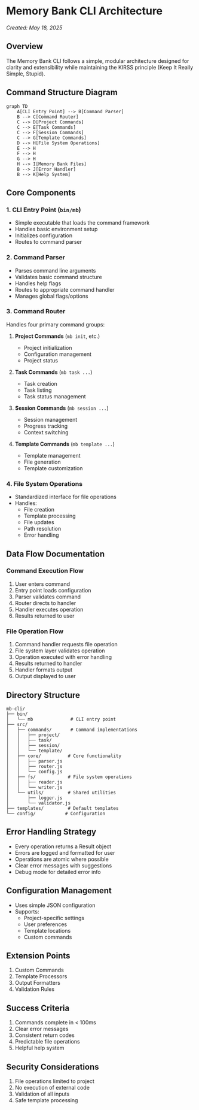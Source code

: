 # Memory Bank CLI Architecture
*Created: May 18, 2025*

## Overview
The Memory Bank CLI follows a simple, modular architecture designed for clarity and extensibility while maintaining the KIRSS principle (Keep It Really Simple, Stupid).

## Command Structure Diagram
```mermaid
graph TD
    A[CLI Entry Point] --> B[Command Parser]
    B --> C[Command Router]
    C --> D[Project Commands]
    C --> E[Task Commands]
    C --> F[Session Commands]
    C --> G[Template Commands]
    D --> H[File System Operations]
    E --> H
    F --> H
    G --> H
    H --> I[Memory Bank Files]
    B --> J[Error Handler]
    B --> K[Help System]
```

## Core Components

### 1. CLI Entry Point (`bin/mb`)
- Simple executable that loads the command framework
- Handles basic environment setup
- Initializes configuration
- Routes to command parser

### 2. Command Parser
- Parses command line arguments
- Validates basic command structure
- Handles help flags
- Routes to appropriate command handler
- Manages global flags/options

### 3. Command Router
Handles four primary command groups:
1. **Project Commands** (`mb init`, etc.)
   - Project initialization
   - Configuration management
   - Project status

2. **Task Commands** (`mb task ...`)
   - Task creation
   - Task listing
   - Task status management

3. **Session Commands** (`mb session ...`)
   - Session management
   - Progress tracking
   - Context switching

4. **Template Commands** (`mb template ...`)
   - Template management
   - File generation
   - Template customization

### 4. File System Operations
- Standardized interface for file operations
- Handles:
  - File creation
  - Template processing
  - File updates
  - Path resolution
  - Error handling

## Data Flow Documentation

### Command Execution Flow
1. User enters command
2. Entry point loads configuration
3. Parser validates command
4. Router directs to handler
5. Handler executes operation
6. Results returned to user

### File Operation Flow
1. Command handler requests file operation
2. File system layer validates operation
3. Operation executed with error handling
4. Results returned to handler
5. Handler formats output
6. Output displayed to user

## Directory Structure
```
mb-cli/
├── bin/
│   └── mb              # CLI entry point
├── src/
│   ├── commands/       # Command implementations
│   │   ├── project/
│   │   ├── task/
│   │   ├── session/
│   │   └── template/
│   ├── core/          # Core functionality
│   │   ├── parser.js
│   │   ├── router.js
│   │   └── config.js
│   ├── fs/            # File system operations
│   │   ├── reader.js
│   │   └── writer.js
│   └── utils/         # Shared utilities
│       ├── logger.js
│       └── validator.js
├── templates/         # Default templates
└── config/           # Configuration
```

## Error Handling Strategy
- Every operation returns a Result object
- Errors are logged and formatted for user
- Operations are atomic where possible
- Clear error messages with suggestions
- Debug mode for detailed error info

## Configuration Management
- Uses simple JSON configuration
- Supports:
  - Project-specific settings
  - User preferences
  - Template locations
  - Custom commands

## Extension Points
1. Custom Commands
2. Template Processors
3. Output Formatters
4. Validation Rules

## Success Criteria
1. Commands complete in < 100ms
2. Clear error messages
3. Consistent return codes
4. Predictable file operations
5. Helpful help system

## Security Considerations
1. File operations limited to project
2. No execution of external code
3. Validation of all inputs
4. Safe template processing